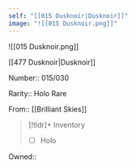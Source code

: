 ```yaml
---
self: "[[015 Dusknoir|Dusknoir]]"
image: "![[015 Dusknoir.png]]"
---
```


![[015 Dusknoir.png]]

[[477 Dusknoir|Dusknoir]]

Number:: 015/030

Rarity:: Holo Rare

From:: [[Brilliant Skies]]

> [!tldr]+ Inventory
> - [ ] Holo

Owned:: 

